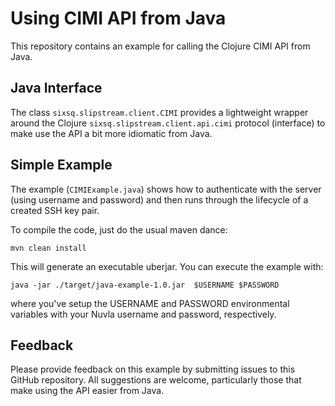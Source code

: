 Using CIMI API from Java
========================

This repository contains an example for calling the Clojure CIMI API
from Java.

Java Interface
--------------

The class `sixsq.slipstream.client.CIMI` provides a lightweight
wrapper around the Clojure `sixsq.slipstream.client.api.cimi` protocol
(interface) to make use the API a bit more idiomatic from Java.

Simple Example
--------------

The example (`CIMIExample.java`) shows how to authenticate with the
server (using username and password) and then runs through the
lifecycle of a created SSH key pair.

To compile the code, just do the usual maven dance:

```
mvn clean install
```

This will generate an executable uberjar.  You can execute the example
with:

```
java -jar ./target/java-example-1.0.jar  $USERNAME $PASSWORD
```

where you've setup the USERNAME and PASSWORD environmental variables
with your Nuvla username and password, respectively.

Feedback
--------

Please provide feedback on this example by submitting issues to this
GitHub repository. All suggestions are welcome, particularly those
that make using the API easier from Java.
